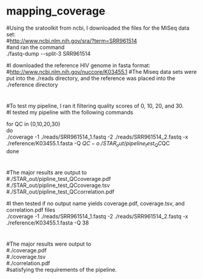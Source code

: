 # mapping_coverage

#Using the sratoolkit from ncbi, I downloaded the files for the MiSeq data set:  
#http://www.ncbi.nlm.nih.gov/sra/?term=SRR961514  
#and ran the command  
./fastq-dump --split-3 SRR961514  
  
#I downloaded the reference HIV genome in fasta format:  
#http://www.ncbi.nlm.nih.gov/nuccore/K03455.1
#The Miseq data sets were put into the ./reads directory, and the reference was placed into the ./reference directory  
#  
#To test my pipeline, I ran it filtering quality scores of 0, 10, 20, and 30.  
#I tested my pipeline with the following commands  

for QC in {0,10,20,30}  
do  
./coverage -1 ./reads/SRR961514_1.fastq -2 ./reads/SRR961514_2.fastq  -x ./reference/K03455.1.fasta -Q $QC -o ./STAR_out/pipeline_test_QC$QC  
done  
#  
#The major results are output to   
#./STAR_out/pipline_test_QC<QC filter>coverage.pdf  
#./STAR_out/pipline_test_QC<QC filter>coverage.tsv  
#./STAR_out/pipline_test_QC<QC filter>correlation.pdf  

#I then tested if no output name yields coverage.pdf, coverage.tsv, and correlation.pdf files  
./coverage -1 ./reads/SRR961514_1.fastq -2 ./reads/SRR961514_2.fastq  -x ./reference/K03455.1.fasta -Q 38  
#  
#The major results were output to   
#./coverage.pdf  
#./coverage.tsv  
#./correlation.pdf  
#satisfying the requirements of the pipeline.  
